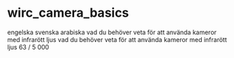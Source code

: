 # wirc_camera_basics
  engelska  svenska  arabiska vad du behöver veta för att använda kameror med infrarött ljus  vad du behöver veta för att använda kameror med infrarött ljus 63 / 5 000
